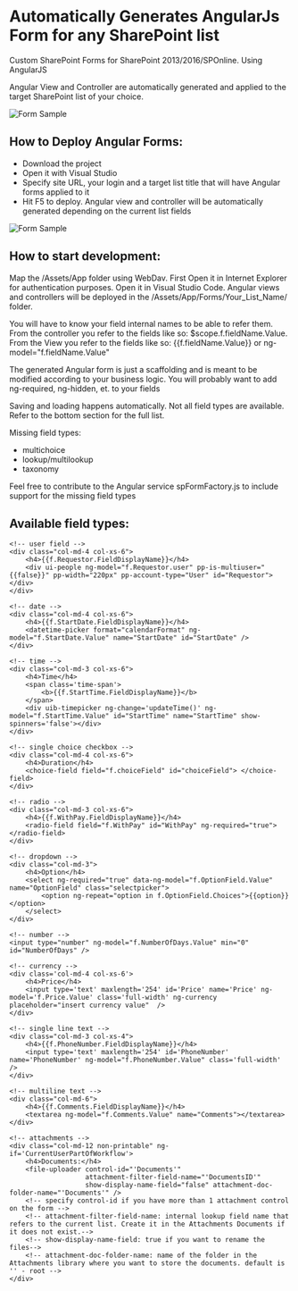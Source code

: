 # Automatically Generates AngularJs Form for any SharePoint list
Custom SharePoint Forms for SharePoint 2013/2016/SPOnline. Using AngularJS

Angular View and Controller are automatically generated and applied to the target SharePoint list of your choice.

![Form Sample](https://github.com/Zerg00s/AngularForms/blob/master/FormSample.jpg?raw=true)

## How to Deploy Angular Forms:
- Download the project
- Open it with Visual Studio
- Specify site URL, your login and a target list title that will have Angular forms applied to it
- Hit F5 to deploy. Angular view and controller will be automatically generated depending on the current list fields

![Form Sample](https://github.com/Zerg00s/AngularForms/blob/master/Deploy.jpg?raw=true)


## How to start development:
Map the /Assets/App folder using WebDav. First Open it in Internet Explorer for authentication purposes. Open it in Visual Studio Code.
Angular views and controllers will be deployed in the /Assets/App/Forms/Your_List_Name/ folder.

You will have to know your field internal names to be able to refer them.
From the controller you refer to the fields like so: $scope.f.fieldName.Value. 
From the View you refer to the fields like so: {{f.fieldName.Value}} or ng-model="f.fieldName.Value" 

The generated Angular form is just a scaffolding and is meant to be modified according to your business logic. You will probably want to add ng-required, ng-hidden, et. to your fields

Saving and loading happens automatically. Not all field types are available. Refer to the bottom section for the full list.

Missing field types:
- multichoice
- lookup/multilookup
- taxonomy 

Feel free to contribute to the Angular service spFormFactory.js to include support for the missing field types

## Available field types: 
```
<!-- user field -->
<div class="col-md-4 col-xs-6">
    <h4>{{f.Requestor.FieldDisplayName}}</h4>
    <div ui-people ng-model="f.Requestor.user" pp-is-multiuser="{{false}}" pp-width="220px" pp-account-type="User" id="Requestor"></div>
</div>

<!-- date -->
<div class="col-md-4 col-xs-6">
    <h4>{{f.StartDate.FieldDisplayName}}</h4>
    <datetime-picker format="calendarFormat" ng-model="f.StartDate.Value" name="StartDate" id="StartDate" />
</div>

<!-- time -->
<div class="col-md-3 col-xs-6">
    <h4>Time</h4>
    <span class='time-span'>
        <b>{{f.StartTime.FieldDisplayName}}</b>
    </span>
    <div uib-timepicker ng-change='updateTime()' ng-model="f.StartTime.Value" id="StartTime" name="StartTime" show-spinners='false'></div>
</div>

<!-- single choice checkbox -->
<div class="col-md-4 col-xs-6">
    <h4>Duration</h4>
    <choice-field field="f.choiceField" id="choiceField"> </choice-field>
</div>

<!-- radio -->
<div class="col-md-3 col-xs-6">
    <h4>{{f.WithPay.FieldDisplayName}}</h4>
    <radio-field field="f.WithPay" id="WithPay" ng-required="true"> </radio-field>
</div>

<!-- dropdown -->
<div class="col-md-3">
    <h4>Option</h4>
    <select ng-required="true" data-ng-model="f.OptionField.Value" name="OptionField" class="selectpicker">
        <option ng-repeat="option in f.OptionField.Choices">{{option}}</option>
    </select>
</div>

<!-- number -->
<input type="number" ng-model="f.NumberOfDays.Value" min="0" id="NumberOfDays" />

<!-- currency -->
<div class='col-md-4 col-xs-6'>
    <h4>Price</h4>
    <input type='text' maxlength='254' id='Price' name='Price' ng-model='f.Price.Value' class='full-width' ng-currency  placeholder="insert currency value"  />
</div>

<!-- single line text -->
<div class="col-md-3 col-xs-4">
    <h4>{{f.PhoneNumber.FieldDisplayName}}</h4>
    <input type='text' maxlength='254' id='PhoneNumber' name='PhoneNumber' ng-model="f.PhoneNumber.Value" class='full-width' />
</div>

<!-- multiline text -->
<div class="col-md-6">
    <h4>{{f.Comments.FieldDisplayName}}</h4>
    <textarea ng-model="f.Comments.Value" name="Comments"></textarea>
</div>

<!-- attachments -->
<div class="col-md-12 non-printable" ng-if='CurrentUserPartOfWorkflow'>
    <h4>Documents:</h4>
    <file-uploader control-id="'Documents'"
                   attachment-filter-field-name="'DocumentsID'"
                   show-display-name-field="false" attachment-doc-folder-name="'Documents'" />
    <!-- specify control-id if you have more than 1 attachment control on the form -->
    <!-- attachment-filter-field-name: internal lookup field name that refers to the current list. Create it in the Attachments Documents if it does not exist.-->
    <!-- show-display-name-field: true if you want to rename the files-->
    <!-- attachment-doc-folder-name: name of the folder in the Attachments library where you want to store the documents. default is '' - root -->
</div>
```
